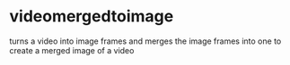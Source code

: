 # videomergedtoimage
turns a video into image frames and merges the image frames into one to create a merged image of a video
